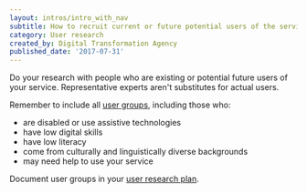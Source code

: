 ```yaml
---
layout: intros/intro_with_nav
subtitle: How to recruit current or future potential users of the service.
category: User research
created_by: Digital Transformation Agency
published_date: '2017-07-31'
---
```


Do your research with people who are existing or potential future users of your service. Representative experts aren't substitutes for actual users.

Remember to include all [user groups](https://www.dta.gov.au/standard/design-principles/#this-is-for-everyone), including those who:
 - are disabled or use assistive technologies
 - have low digital skills
 - have low literacy
 - come from culturally and linguistically diverse backgrounds
 - may need help to use your service

Document user groups in your [user research plan](../planning-user-research/).
